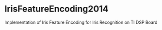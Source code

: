 # IrisFeatureEncoding2014
Implementation of Iris Feature Encoding for Iris Recognition on TI DSP Board

